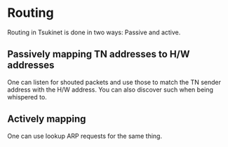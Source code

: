 # Routing
Routing in Tsukinet is done in two ways: Passive and active.

## Passively mapping TN addresses to H/W addresses
One can listen for shouted packets and use those to match the TN sender address with the H/W address. You can also discover such when being whispered to.

## Actively mapping
One can use lookup ARP requests for the same thing.
